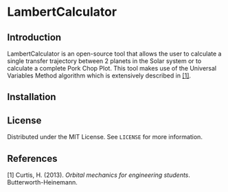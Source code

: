 # LambertCalculator

## Introduction

LambertCalculator is an open-source tool that allows the user to calculate a single transfer trajectory between 2 planets in the Solar system or to calculate a complete Pork Chop Plot. This tool makes use of the Universal Variables Method algorithm which is extensively described in [[1]](#1).

## Installation

## License

Distributed under the MIT License. See `LICENSE` for more information. 

## References

<a id="1">[1]</a>  Curtis, H. (2013). *Orbital mechanics for engineering students*. Butterworth-Heinemann.